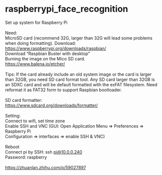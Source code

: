 # raspberrypi_face_recognition
Set up system for Raspberry Pi</br>
</br>
Need:</br>
MicroSD card (recommend 32G, larger than 32G will lead some problems when doing
formatting).
Download:</br>
https://www.raspberrypi.org/downloads/raspbian/</br>
Download “Raspbian Buster with desktop”</br>
Burning the image on the Mico SD card.</br>
https://www.balena.io/etcher/</br>
</br>
Tips: If the card already include an old system image or the card is larger than 32GB, you
need SD card format tool. Any SD card larger than 32GB is an SDXC card and will be default
formatted with the exFAT filesystem. Need reformat it as FAT32 form to support Raspbian
bootloader.</br>
</br>
SD card formatter:</br>
https://www.sdcard.org/downloads/formatter/</br>
</br>
Setting:</br>
Connect to wifi, set time zone</br>
Enable SSH and VNC (GUI: Open Application Menu => Preferences => Raspberry Pi</br>
Configuration => interfaces => enable SSH & VNC)</br>
</br>
Reboot</br>
Connect pi by SSH: ssh pi@10.0.0.240</br>
Password: raspberry </br>
</br>
https://zhuanlan.zhihu.com/p/59027897

